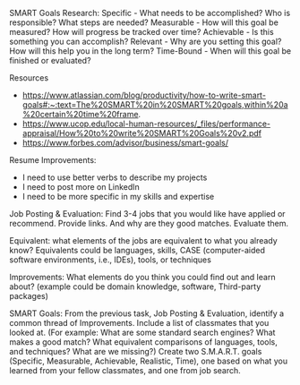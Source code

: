 SMART Goals Research: 
Specific - What needs to be accomplished? Who is responsible? What steps are needed?
Measurable - How will this goal be measured? How will progress be tracked over time?
Achievable - Is this something you can accomplish?
Relevant - Why are you setting this goal? How will this help you in the long term?
Time-Bound - When will this goal be finished or evaluated?

Resources
- https://www.atlassian.com/blog/productivity/how-to-write-smart-goals#:~:text=The%20SMART%20in%20SMART%20goals,within%20a%20certain%20time%20frame.
- https://www.ucop.edu/local-human-resources/_files/performance-appraisal/How%20to%20write%20SMART%20Goals%20v2.pdf
- https://www.forbes.com/advisor/business/smart-goals/

Resume Improvements: 
- I need to use better verbs to describe my projects
- I need to post more on LinkedIn
- I need to be more specific in my skills and expertise
  
Job Posting & Evaluation: Find 3-4 jobs that you would like have applied or recommend. Provide links. And why are they good matches. Evaluate them.

Equivalent: what elements of the jobs are equivalent to what you already know? Equivalents could be languages, skills, CASE (computer-aided software environments, i.e., IDEs), tools, or techniques

Improvements: What elements do you think you could find out and learn about? (example could be domain knowledge, software, Third-party packages)

SMART Goals: From the previous task, Job Posting & Evaluation, identify a common thread of Improvements. Include a list of classmates that you looked at. (For example: What are some standard search engines? What makes a good match? What equivalent comparisons of languages, tools, and techniques? What are we missing?)
Create two S.M.A.R.T. goals (Specific, Measurable, Achievable, Realistic, Time), one based on what you learned from your fellow classmates, and one from job search.
